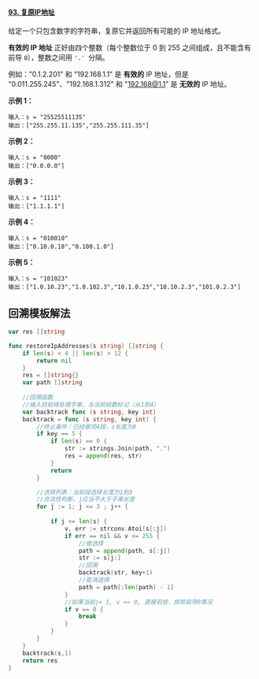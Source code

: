 #### [93. 复原IP地址](https://leetcode-cn.com/problems/restore-ip-addresses/)

给定一个只包含数字的字符串，复原它并返回所有可能的 IP 地址格式。

**有效的 IP 地址** 正好由四个整数（每个整数位于 0 到 255 之间组成，且不能含有前导 `0`），整数之间用 `'.' `分隔。

例如："0.1.2.201" 和 "192.168.1.1" 是 **有效的** IP 地址，但是 "0.011.255.245"、"192.168.1.312" 和 "192.168@1.1" 是 **无效的** IP 地址。

 

**示例 1：**

```
输入：s = "25525511135"
输出：["255.255.11.135","255.255.111.35"]
```

**示例 2：**

```
输入：s = "0000"
输出：["0.0.0.0"]
```

**示例 3：**

```
输入：s = "1111"
输出：["1.1.1.1"]
```

**示例 4：**

```
输入：s = "010010"
输出：["0.10.0.10","0.100.1.0"]
```

**示例 5：**

```
输入：s = "101023"
输出：["1.0.10.23","1.0.102.3","10.1.0.23","10.10.2.3","101.0.2.3"]
```

## 回溯模板解法

```go
var res []string

func restoreIpAddresses(s string) []string {
	if len(s) < 4 || len(s) > 12 {
		return nil
	}
	res = []string{}
	var path []string
    
    //回溯函数
    //输入目前待处理字串，与当前段数标记（从1到4）
	var backtrack func (s string, key int)
	backtrack = func (s string, key int) {
		//终止条件：已经做完4段，s长度为0
		if key == 5 {
			if len(s) == 0 {
				str := strings.Join(path, ".")
				res = append(res, str)
			}
			return
		}

		//选择列表：当前段选择长度为1到3
        //合法性判断，j应当不大于子串长度
		for j := 1; j <= 3 ; j++ {
            
			if j <= len(s) {
				v, err := strconv.Atoi(s[:j])
				if err == nil && v <= 255 {
                    //做选择
					path = append(path, s[:j])
					str := s[j:]
                    //回溯
					backtrack(str, key+1)
                    //取消选择
					path = path[:len(path) - 1]
				}
                //如果当前j= 1, v == 0, 直接剪枝，排除前导0情况
				if v == 0 {
					break
				}
			}
		}
	}
	backtrack(s,1)
	return res
}
```

